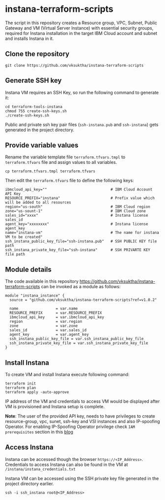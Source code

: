 # instana-terraform-scripts 

The script in this repository creates a Resource group, VPC, Subnet, Public Gateway and VM (Virtual Server Instance) with essential security groups, required for Instana installation in the target IBM Cloud account and subnet and installs Instana in it.

## Clone the repository
```
git clone https://github.com/vksuktha/instana-terraform-scripts
```
## Generate SSH key 
Instana VM requires an SSH Key, so run the following command to generate it:

```
cd terraform-tools-instana
chmod 755 create-ssh-keys.sh
./create-ssh-keys.sh
```
Public and private ssh key pair files (`ssh-instana.pub` and `ssh-instana`) gets generated in the project directory.

## Provide variable values
Rename the variable template file `terraform.tfvars.tmpl` to `terraform.tfvars` file and assign values to all variables.
```
cp terraform.tfvars.tmpl terraform.tfvars
```
Then edit the `terraform.tfvars` file to define the following keys:
```
ibmcloud_api_key=""                             # IBM Cloud Account API Key
RESOURCE_PREFIX="instana"                       # Prefix value which will be added to all resources
region="us-south"                               # IBM Cloud region 
zone="us-sount-1"                               # IBM Cloud zone
sales_id="xxxx"                                 # Instana license sales_id
agent_key="xxxxxxxx"                            # Instana license agent_key
name="instana-vm"                               # The name for instana VM to be created"
ssh_instana_public_key_file="ssh-instana.pub"   # SSH PUBLIC KEY file path
ssh_instana_private_key_file="ssh-instana"      # SSH PRIVARTE KEY file path
```

## Module details
The code available in this repository https://github.com/vksuktha/instana-terraform-scripts can be invoked as a module as follows: 
```
module "instana_instance" {
  source = "github.com/vksuktha/instana-terraform-scripts?ref=v1.0.2"

  name                 = var.name
  RESOURCE_PREFIX      = var.RESOURCE_PREFIX
  ibmcloud_api_key     = var.ibmcloud_api_key
  region               = var.region
  zone                 = var.zone
  sales_id             = var.sales_id
  agent_key            = var.agent_key
  ssh_instana_public_key_file = var.ssh_instana_public_key_file
  ssh_instana_private_key_file = var.ssh_instana_private_key_file
}
```


## Install Instana
To create VM and install Instana execute following command:
```
terraform init
terraform plan
terraform apply -auto-approve
```

IP address of the VM and credentials to access VM would be displayed after VM is provisioned and Instana setup is complete.

**Note**: The user of the provided API key, needs to have privileges to create resource-group, vpc, sunet, ssh-key and VSI instances and also IP-spoofing Operator. For enabling IP-Spoofing Operator privilege check `IAM prerequisites` section in this [blog](https://www.ibm.com/cloud/blog/network-function-virtualization-nfv-using-vpc-routing)

## Access Instana

Instana can be accessed though the browser `https://<IP_Address>`. Credentials to access Instana can also be found in the VM at `/instana/instana_credentials.txt`

Instana VM can be accessed using the SSH private key file generated in the project directory earlier.
```
ssh -i ssh_instana root@<IP_Address>
```
